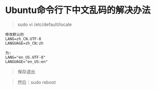# Ubuntu命令行下中文乱码的解决办法

> sudo vi /etc/default/locale

<pre><code>修改默认的
LANG=zh_CN.UTF-8
LANGUAGE=zh_CN:zh
</code></pre>

<pre><code>为:
LANG="en_US.UTF-8"
LANGUAGE="en_US:en"
</code></pre>

> 保存退出

> 然后：sudo reboot
